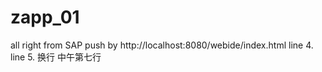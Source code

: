 # zapp_01
all right from SAP
push by http://localhost:8080/webide/index.html
line 4.
line 5.
换行
中午第七行